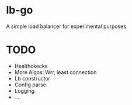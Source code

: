 # lb-go
A simple load balancer for experimental purposes

# TODO
* Healthckecks
* More Algos: Wrr, least connection
* Lb constructor
* Config parse
* Logging
* ....